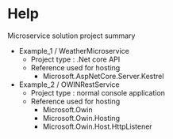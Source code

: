 # Help
Microservice solution project summary
- Example_1 / WeatherMicroservice
  - Project type : .Net core API
  - Reference used for hosting
    - Microsoft.AspNetCore.Server.Kestrel
- Example_2 / OWINRestService
  - Project type : normal console application
  - Reference used for hosting 
    - Microsoft.Owin
    - Microsoft.Owin.Hosting
    - Microsoft.Owin.Host.HttpListener
